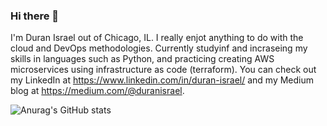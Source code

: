 ### Hi there 👋

I'm Duran Israel out of Chicago, IL. I really enjot anything to do with the cloud and DevOps methodologies. Currently studyinf and incraseing my skills in languages such as Python, and practicing creating AWS microservices using infrastructure as code (terraform). You can check out my LinkedIn at https://www.linkedin.com/in/duran-israel/ and my Medium blog at https://medium.com/@duranisrael.

![Anurag's GitHub stats](https://github-readme-stats.vercel.app/api?username=DuranIsrael&show_icons=true&theme=radical)
